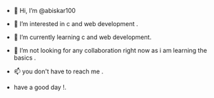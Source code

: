 - 👋 Hi, I’m @abiskar100
- 👀 I’m interested in c and web development .
- 🌱 I’m currently learning c and web development.
- 💞️ I’m not looking for any collaboration right now as i am learning the basics .
- 📫 you don't have to reach me .

- have a good day !.

